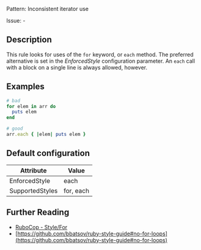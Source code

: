 Pattern: Inconsistent iterator use

Issue: -

## Description

This rule looks for uses of the `for` keyword, or `each` method. The
preferred alternative is set in the _EnforcedStyle_ configuration
parameter. An `each` call with a block on a single line is always
allowed, however.

## Examples

```ruby
# bad
for elem in arr do
  puts elem
end

# good
arr.each { |elem| puts elem }
```

## Default configuration

Attribute | Value
--- | ---
EnforcedStyle | each
SupportedStyles | for, each

## Further Reading

* [RuboCop - Style/For](https://rubocop.readthedocs.io/en/latest/cops_style/#stylefor)
* [https://github.com/bbatsov/ruby-style-guide#no-for-loops](https://github.com/bbatsov/ruby-style-guide#no-for-loops)

